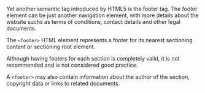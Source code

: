 Yet another semantic tag introduced by HTML5 is the footer tag. The footer element can be just another navigation element, with more details about the website suchs as terms of conditions, contact details and other legal documents.

The `<footer>` HTML element represents a footer for its nearest sectioning content or sectioning root element.

Although having footers for each section is completely valid, it is not recommended and is not considered good practice.

A `<footer>` may also contain information about the author of the section, copyright data or links to related documents.